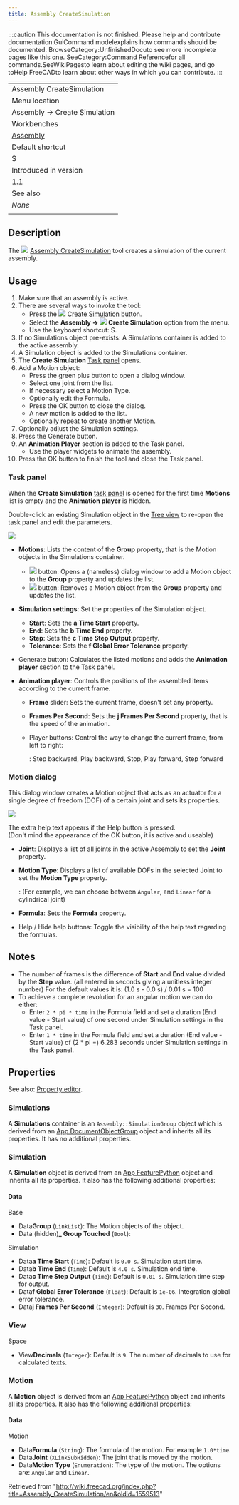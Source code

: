 ```yaml
---
title: Assembly CreateSimulation
---
```


:::caution
This documentation is not finished. Please help and contribute documentation.GuiCommand modelexplains how commands should be documented. BrowseCategory:UnfinishedDocuto see more incomplete pages like this one. SeeCategory:Command Referencefor all commands.SeeWikiPagesto learn about editing the wiki pages, and go toHelp FreeCADto learn about other ways in which you can contribute.
:::

|                                                      |
| ---------------------------------------------------- |
| Assembly CreateSimulation                            |
| Menu location                                        |
| Assembly → Create Simulation                         |
| Workbenches                                          |
| [Assembly](/Assembly_Workbench "Assembly Workbench") |
| Default shortcut                                     |
| S                                                    |
| Introduced in version                                |
| 1.1                                                  |
| See also                                             |
| _None_                                               |
|                                                      |

## Description

The ![](/src/assets/images/Assembly_CreateSimulation.svg) [Assembly CreateSimulation](/Assembly_CreateSimulation "Assembly CreateSimulation") tool creates a simulation of the current assembly.

## Usage

1. Make sure that an assembly is active.
2. There are several ways to invoke the tool:
   - Press the ![](/src/assets/images/Assembly_CreateSimulation.svg) [Create Simulation](/Assembly_CreateSimulation "Assembly CreateSimulation") button.
   - Select the **Assembly → ![](/src/assets/images/Assembly_CreateSimulation.svg) Create Simulation** option from the menu.
   - Use the keyboard shortcut: S.
3. If no Simulations object pre-exists: A Simulations container is added to the active assembly.
4. A Simulation object is added to the Simulations container.
5. The **Create Simulation** [Task panel](/Task_panel "Task panel") opens.
6. Add a Motion object:
   - Press the green plus button to open a dialog window.
   - Select one joint from the list.
   - If necessary select a Motion Type.
   - Optionally edit the Formula.
   - Press the OK button to close the dialog.
   - A new motion is added to the list.
   - Optionally repeat to create another Motion.
7. Optionally adjust the Simulation settings.
8. Press the Generate button.
9. An **Animation Player** section is added to the Task panel.
   - Use the player widgets to animate the assembly.
10. Press the OK button to finish the tool and close the Task panel.

### Task panel

When the **Create Simulation** [task panel](/Task_panel "Task panel") is opened for the first time **Motions** list is empty and the **Animation player** is hidden.

Double-click an existing Simulation object in the [Tree view](/Tree_view "Tree view") to re-open the task panel and edit the parameters.

![](/src/assets/images/Assembly_CreateSimulation-Task.png)

- **Motions**: Lists the content of the **Group** property, that is the Motion objects in the Simulations container.
  - ![](/src/assets/images/List-add.svg) button: Opens a (nameless) dialog window to add a Motion object to the **Group** property and updates the list.
  - ![](/src/assets/images/Edit-delete.svg) button: Removes a Motion object from the **Group** property and updates the list.
- **Simulation settings**: Set the properties of the Simulation object.
  - **Start**: Sets the **a Time Start** property.
  - **End**: Sets the **b Time End** property.
  - **Step**: Sets the **c Time Step Output** property.
  - **Tolerance**: Sets the **f Global Error Tolerance** property.
- Generate button: Calculates the listed motions and adds the **Animation player** section to the Task panel.
- **Animation player**: Controls the positions of the assembled items according to the current frame.

  - **Frame** slider: Sets the current frame, doesn't set any property.
  - **Frames Per Second**: Sets the **j Frames Per Second** property, that is the speed of the animation.
  - Player buttons: Control the way to change the current frame, from left to right:

    : Step backward, Play backward, Stop, Play forward, Step forward

### Motion dialog

This dialog window creates a Motion object that acts as an actuator for a single degree of freedom (DOF) of a certain joint and sets its properties.

![](/src/assets/images/Assembly_CreateSimulation-Motion.png)

The extra help text appears if the Help button is pressed.  
(Don't mind the appearance of the OK button, it is active and useable)

- **Joint**: Displays a list of all joints in the active Assembly to set the **Joint** property.
- **Motion Type**: Displays a list of available DOFs in the selected Joint to set the **Motion Type** property.

  : (For example, we can choose between `Angular`, and `Linear` for a cylindrical joint)

- **Formula**: Sets the **Formula** property.
- Help / Hide help buttons: Toggle the visibility of the help text regarding the formulas.

## Notes

- The number of frames is the difference of **Start** and **End** value divided by the **Step** value. (all entered in seconds giving a unitless integer number) For the default values it is: (1.0 s - 0.0 s) / 0.01 s = 100
- To achieve a complete revolution for an angular motion we can do either:
  - Enter `2 * pi * time` in the Formula field and set a duration (End value - Start value) of one second under Simulation settings in the Task panel.
  - Enter `1 * time` in the Formula field and set a duration (End value - Start value) of (2 \* pi =) 6.283 seconds under Simulation settings in the Task panel.

## Properties

See also: [Property editor](/Property_editor "Property editor").

### Simulations

A **Simulations** container is an `Assembly::SimulationGroup` object which is derived from an [App DocumentObjectGroup](/App_DocumentObjectGroup "App DocumentObjectGroup") object and inherits all its properties. It has no additional properties.

### Simulation

A **Simulation** object is derived from an [App FeaturePython](/App_FeaturePython "App FeaturePython") object and inherits all its properties. It also has the following additional properties:

#### Data

Base

- Data**Group** (`LinkList`): The Motion objects of the object.
- Data (hidden)**\_ Group Touched** (`Bool`):

Simulation

- Data**a Time Start** (`Time`): Default is `0.0 s`. Simulation start time.
- Data**b Time End** (`Time`): Default is `4.0 s`. Simulation end time.
- Data**c Time Step Output** (`Time`): Default is `0.01 s`. Simulation time step for output.
- Data**f Global Error Tolerance** (`Float`): Default is `1e-06`. Integration global error tolerance.
- Data**j Frames Per Second** (`Integer`): Default is `30`. Frames Per Second.

### View

Space

- View**Decimals** (`Integer`): Default is `9`. The number of decimals to use for calculated texts.

### Motion

A **Motion** object is derived from an [App FeaturePython](/App_FeaturePython "App FeaturePython") object and inherits all its properties. It also has the following additional properties:

#### Data

Motion

- Data**Formula** (`String`): The formula of the motion. For example `1.0*time`.
- Data**Joint** (`XLinkSubHidden`): The joint that is moved by the motion.
- Data**Motion Type** (`Enumeration`): The type of the motion. The options are: `Angular` and `Linear`.

Retrieved from "<http://wiki.freecad.org/index.php?title=Assembly_CreateSimulation/en&oldid=1559513>"
